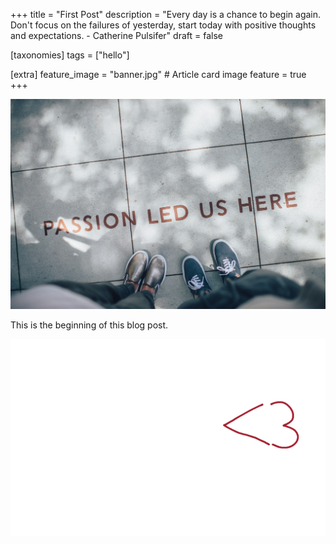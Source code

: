 +++
title = "First Post"
description = "Every day is a chance to begin again. Don't focus on the failures of yesterday, start today with positive thoughts and expectations. - Catherine Pulsifer"
draft = false

[taxonomies]
tags = ["hello"]

[extra]
feature_image = "banner.jpg" # Article card image
feature = true
+++

![](banner.jpg)

This is the beginning of this blog post.

![](heart.png)
